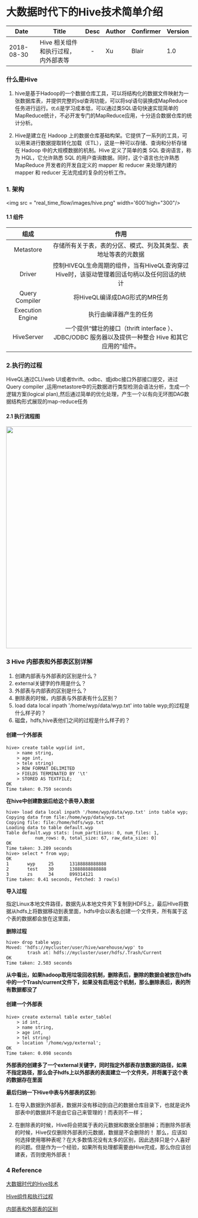 # 大数据时代下的Hive技术简单介绍

Date | Title | Desc | Author |  Confirmer  | Version
-------  | ------- | :-------: | ------- | ------- | -------
2018-08-30 | Hive 相关组件和执行过程，内外部表等 | - | Xu | Blair |  1.0

### 什么是Hive

1. hive是基于Hadoop的一个数据仓库工具，可以将结构化的数据文件映射为一张数据库表，并提供完整的sql查询功能，可以将sql语句装换成MapReduce任务进行运行。`优点`是学习成本低，可以通过类SQL语句快速实现简单的MapReduce统计，不必开发专门的MapReduce应用，十分适合数据仓库的统计分析。

2. Hive是建立在 Hadoop 上的数据仓库基础构架。它提供了一系列的工具，可以用来进行数据提取转化加载（ETL），这是一种可以存储、查询和分析存储在 Hadoop 中的大规模数据的机制。Hive 定义了简单的类 SQL 查询语言，称为 HQL，它允许熟悉 SQL 的用户查询数据。同时，这个语言也允许熟悉 MapReduce 开发者的开发自定义的 mapper 和 reducer 来处理内建的 mapper 和 reducer 无法完成的复杂的分析工作。


### 1. 架构

<img src = "real_time_flow/images/hive.png" width='600'high="300"/>


#### 1.1 组件
| 组成	 | 作用 |
|:-------:|:--------:|
|   Metastore     	|   存储所有关于表，表的分区、模式、列及其类型、表地址等表的元数据
|Driver				|	控制HIVEQL生命周期的组件，当有HiveQL查询穿过Hive时，该驱动管理着回话句柄以及任何回话的统计
|Query Compiler		|将HiveQL编译成DAG形式的MR任务
|Execution Engine	|执行由编译器产生的任务
|HiveServer			|一个提供“健壮的接口（thrift interface ）、JDBC/ODBC 服务器以及提供一种整合 Hive 和其它应用的”组件。

### 2.执行的过程

HiveQL通过CLI/web UI或者thrift、odbc、或jdbc接口外部接口提交，进过Query compiler ,运用metastore中的元数据进行类型检测会语法分析，生成一个逻辑方案(logical plan),然后通过简单的优化处理，产生一个以有向无环图DAG数据结构形式展现的map-reduce任务

#### 2.1 执行流程图
<img src="real_time_flow/images/hive2.png" width="600">



### 3 Hive 内部表和外部表区别详解

1. 创建内部表与外部表的区别是什么？
2. external关键字的作用是什么？
3. 外部表与内部表的区别是什么？
4. 删除表的时候，内部表与外部表有什么区别？
5. load data local inpath '/home/wyp/data/wyp.txt' into table wyp;的过程是什么样子的？
6. 磁盘，hdfs,hive表他们之间的过程是什么样子的？

#### 创建一个外部表
```hive
hive> create table wyp(id int,
    > name string,
    > age int,
    > tele string)
    > ROW FORMAT DELIMITED
    > FIELDS TERMINATED BY '\t'
    > STORED AS TEXTFILE;
OK
Time taken: 0.759 seconds

```
**在hive中创建数据后给这个表导入数据**

```hive
hive> load data local inpath '/home/wyp/data/wyp.txt' into table wyp;
Copying data from file:/home/wyp/data/wyp.txt
Copying file: file:/home/hdfs/wyp.txt
Loading data to table default.wyp
Table default.wyp stats: [num_partitions: 0, num_files: 1, 
           num_rows: 0, total_size: 67, raw_data_size: 0]
OK
Time taken: 3.289 seconds
hive> select * from wyp;
OK
1       wyp     25      13188888888888
2       test    30      13888888888888
3       zs      34      899314121
Time taken: 0.41 seconds, Fetched: 3 row(s)
```

**导入过程**

指定Linux本地文件路径，数据先从本地文件夹下复制到HDFS上，最后HIve将数据从hdfs上将数据移动到表里面，hdfs中会以表名创建一个文件夹，所有属于这个表的数据都会放在这里面，

**删除过程**
```hive
hive> drop table wyp;
Moved: 'hdfs://mycluster/user/hive/warehouse/wyp' to 
        trash at: hdfs://mycluster/user/hdfs/.Trash/Current
OK
Time taken: 2.503 seconds
```
**从中看出，如果hadoop取用垃圾回收机制，删除表后，删除的数据会被放在hdfs中的一个Trash/current文件下，如果没有启用这个机制，那么删除表后，表的所有数据都没了**


#### 创建一个外部表

```hive
hive> create external table exter_table(
    > id int,
    > name string,
    > age int,
    > tel string)
    > location '/home/wyp/external';
OK
Time taken: 0.098 seconds
```

**外部表的创建多了一个external关键字，同时指定外部表存放数据的路径，如果不指定路径，那么会子hdfs上以外部表的表面建立一个文件夹，并将属于这个表的数据存在里面**

**最后归纳一下Hive中表与外部表的区别:**

1. 在导入数据到外部表，数据并没有移动到自己的数据仓库目录下，也就是说外部表中的数据并不是由它自己来管理的！而表则不一样；

2. 在删除表的时候，Hive将会把属于表的元数据和数据全部删掉；而删除外部表的时候，Hive仅仅删除外部表的元数据，数据是不会删除的！
那么，应该如何选择使用哪种表呢？在大多数情况没有太多的区别，因此选择只是个人喜好的问题。但是作为一个经验，如果所有处理都需要由Hive完成，那么你应该创建表，否则使用外部表！

### 4 Reference

[大数据时代的Hive技术][1]

[Hive组件和执行过程][2]

[内部表和外部表的区别][3]

[1]:http://www.cnblogs.com/sharpxiajun/archive/2013/06/02/3114180.html
[2]:https://blog.csdn.net/youzhouliu/article/details/60581414
[3]:http://www.aboutyun.com/thread-7458-1-1.html


